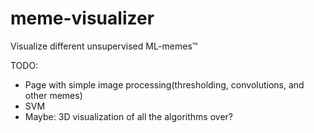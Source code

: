 # meme-visualizer
Visualize different unsupervised ML-memes™

TODO:
* Page with simple image processing(thresholding, convolutions, and other memes)
* SVM
* Maybe: 3D visualization of all the algorithms over?
